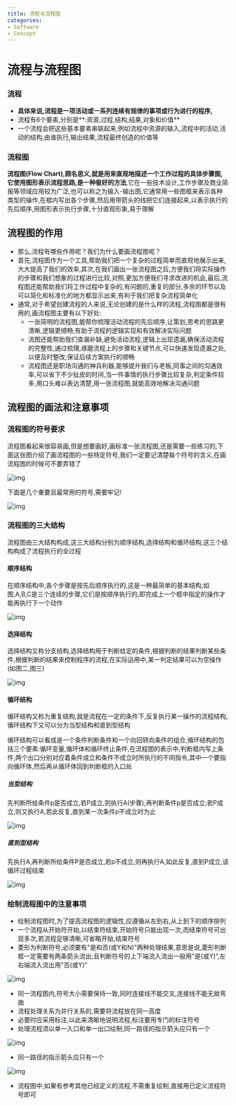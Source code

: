 ```yaml
---
title: 流程与流程图
categories:
- Software
- Concept
---
```

# 流程与流程图

### 流程

- **具体来说,流程是一项活动或一系列连续有规律的事项或行为进行的程序,**
- 流程有6个要素,分别是**:资源,过程,结构,结果,对象和价值**
- 一个流程会把这些基本要素串联起来,例如流程中资源的输入,流程中的活动,活动的结构,由谁执行,输出结果,流程最终创造的价值等

### 流程图

**流程图(Flow Chart),顾名思义,就是用来直观地描述一个工作过程的具体步骤图,它使用图形表示流程思路,是一种极好的方法**,它在一些技术设计,工作步骤及商业简报等领域应用较为广泛,也可以称之为输入-输出图,它通常用一些图框来表示各种类型的操作,在框内写出各个步骤,然后用带箭头的线把它们连接起来,以表示执行的先后顺序,用图形表示执行步骤,十分直观形象,易于理解

## 流程图的作用

- 那么,流程有哪些作用呢？我们为什么要画流程图呢？
- 首先,流程图作为一个工具,帮助我们把一个复杂的过程简单而直观地展示出来,大大提高了我们的效率,其次,在我们画出一张流程图之后,方便我们将实际操作的步骤和我们想象的过程进行比较,对照,更加方便我们寻求改进的机会,最后,流程图还能帮助我们将工作过程中复杂的,有问题的,重复的部分,多余的环节以及可以简化和标准化的地方都显示出来,有利于我们把复杂流程简单化
- 通常,对于希望创建流程的人来说,无论创建的是什么样的流程,流程图都是很有用的,画流程图主要有以下好处:
    - 一张简明的流程图,能帮你梳理活动流程的先后顺序,让策划,思考的思路更清晰,逻辑更顺畅,有助于流程的逻辑实现和有效解决实际问题
    - 流图还能帮助我们查漏补缺,避免活动流程,逻辑上出现遗漏,确保活动流程的完整性,通过梳理,琢磨流程上的步骤和关键节点,可以快速发现遗漏之处,以便及时整改,保证后续方案执行的顺畅
    - 流程图还是职场沟通的神兵利器,能够提升我们与老板,同事之间的沟通效率,可以省下不少扯皮的时间,当一件事情的执行步骤比较复杂,判定条件较多,用口头难以表达清楚,用一张流程图,就能高效地解决沟通问题

## 流程图的画法和注意事项

###  流程图的符号要求

流程图看起来很容易画,但是想要画好,画标准一张流程图,还是需要一些练习的,下面这张图介绍了画流程图的一些特定符号,我们一定要记清楚每个符号的含义,在画流程图的时候可不要弄错了

![img](https://cdn.jsdelivr.net/gh/LuShan123888/Files@master/Pictures/2020-12-10-2020-11-07-X7y4YOrIB7e87T7WZtkg.png)

下面是几个重要且最常用的符号,需要牢记!

![img](https://cdn.jsdelivr.net/gh/LuShan123888/Files@master/Pictures/2020-12-10-2020-11-07-LrMPHmEnePlIj2qS6pwf.png)

### 流程图的三大结构

流程图由三大结构构成,这三大结构分别为顺序结构,选择结构和循环结构,这三个结构构成了流程执行的全过程

#### 顺序结构

在顺序结构中,各个步骤是按先后顺序执行的,这是一种最简单的基本结构,如图,A,B,C是三个连续的步骤,它们是按顺序执行的,即完成上一个框中指定的操作才能再执行下一个动作

![img](https://cdn.jsdelivr.net/gh/LuShan123888/Files@master/Pictures/2020-12-10-2020-11-15-hjFmHbCxKBoZpe9DVsI7.png)

#### 选择结构

选择结构又称分支结构,选择结构用于判断给定的条件,根据判断的结果判断某些条件,根据判断的结果来控制程序的流程,在实际运用中,某一判定结果可以为空操作(如图二,图三)

![img](https://cdn.jsdelivr.net/gh/LuShan123888/Files@master/Pictures/2020-12-10-2020-11-07-PcwjOKCgxQUkfNZHoSdw.png)

#### 循环结构

循环结构又称为重复结构,就是流程在一定的条件下,反复执行某一操作的流程结构,循环结构下又可以分为当型结构和直到型结构

循环结构可以看成是一个条件判断条件和一个向回转向条件的组合,循环结构的包括三个要素:循环变量,循环体和循环终止条件,在流程图的表示中,判断框内写上条件,两个出口分别对应着条件成立和条件不成立时所执行的不同指令,其中一个要指向循环体,然后再从循环体回到判断框的入口处

##### 当型结构

先判断所给条件p是否成立,若P成立,则执行A(步骤);再判断条件p是否成立;若P成立,则又执行A,若此反复,直到某一次条件p不成立时为止

![img](https://cdn.jsdelivr.net/gh/LuShan123888/Files@master/Pictures/2020-12-10-2020-11-07-4BAcj38qNfQpI3iRN4Xq.png)

##### 直到型结构

先执行A,再判断所给条件P是否成立,若p不成立,则再执行A,如此反复,直到P成立,该循环过程结束

![img](https://cdn.jsdelivr.net/gh/LuShan123888/Files@master/Pictures/2020-12-10-2020-11-07-mNBrQSNv6CZ4WiHpBIYd.png)

### 绘制流程图中的注意事项

- 绘制流程图时,为了提高流程图的逻辑性,应遵循从左到右,从上到下的顺序排列
- 一个流程从开始符开始,以结束符结束,开始符号只能出现一次,而结束符号可出现多次,若流程足够清晰,可省略开始,结束符号
- 菱形为判断符号,必须要有"是和否(或Y和N)”两种处理结果,意思是说,菱形判断框一定需要有两条箭头流出;且判断符号的上下端流入流出一般用"是(或Y)”,左右端流入流出用"否(或Y)”

![img](https://cdn.jsdelivr.net/gh/LuShan123888/Files@master/Pictures/2020-12-10-2020-11-07-wBLyLaruirfw0iSUZJcS.png)

- 同一流程图内,符号大小需要保持一致,同时连接线不能交叉,连接线不能无故弯曲
- 流程处理关系为并行关系的,需要将流程放在同一高度
- 必要时应采用标注,以此来清晰地说明流程,标注要用专门的标注符号
- 处理流程须以单一入口和单一出口绘制,同一路径的指示箭头应只有一个

![img](https://cdn.jsdelivr.net/gh/LuShan123888/Files@master/Pictures/2020-12-10-2020-11-07-LRY2PLhrwwkwr6LxGX9G.png)

- 同一路径的指示箭头应只有一个

![img](https://cdn.jsdelivr.net/gh/LuShan123888/Files@master/Pictures/2020-12-10-2020-11-07-7UJ9EaZLp285DKCZ5jfX.png)

- 流程图中,如果有参考其他已经定义的流程,不需重复绘制,直接用已定义流程符号即可
